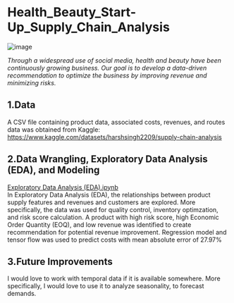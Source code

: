 # Health_Beauty_Start-Up_Supply_Chain_Analysis

![image](https://github.com/yosep2m430/Health_Beauty_Start-Up_Supply_Chain_Analysis/assets/102874665/db33c0a2-1ef4-4706-a380-a603c40e9a8b)


*Through a widespread use of social media, health and beauty have been continuously growing business. Our goal is to develop a data-driven recommendation to optimize the business by improving revenue and minimizing risks.* 

## 1.Data
A CSV file containing product data, associated costs, revenues, and routes data was obtained from Kaggle:<br>
https://www.kaggle.com/datasets/harshsingh2209/supply-chain-analysis<br>


## 2.Data Wrangling, Exploratory Data Analysis (EDA), and Modeling
[Exploratory Data Analysis (EDA).ipynb](https://github.com/yosep2m430/Song-Recommendation-System-Capstone-3-/blob/main/Exploratory%20Data%20Analysis%20(EDA).ipynb)<br>
In Exploratory Data Analysis (EDA), the relationships between product supply features and revenues and customers are explored. More specifically, the data was used for quality control, inventory optimzation, and risk score calculation. A product with high risk score, high Economic Order Quantity (EOQ), and low revenue was identified to create recommendation for potential revenue improvement. Regression model and tensor flow was used to predict costs with mean absolute error of 27.97%<br>

## 3.Future Improvements
I would love to work with temporal data if it is available somewhere. More specifically, I would love to use it to analyze seasonality, to forecast demands.

